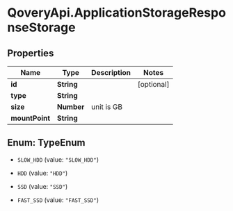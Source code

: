 # QoveryApi.ApplicationStorageResponseStorage

## Properties

Name | Type | Description | Notes
------------ | ------------- | ------------- | -------------
**id** | **String** |  | [optional] 
**type** | **String** |  | 
**size** | **Number** | unit is GB | 
**mountPoint** | **String** |  | 



## Enum: TypeEnum


* `SLOW_HDD` (value: `"SLOW_HDD"`)

* `HDD` (value: `"HDD"`)

* `SSD` (value: `"SSD"`)

* `FAST_SSD` (value: `"FAST_SSD"`)




